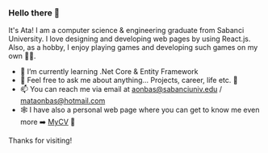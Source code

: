 ### Hello there 👋

It's Ata! I am a computer science & engineering graduate from Sabanci University. I love designing and developing web pages by using React.js. 
Also, as a hobby, I enjoy playing games and developing such games on my own 🙂👾.

- 🌱 I’m currently learning .Net Core & Entity Framework
- 💬 Feel free to ask me about anything... Projects, career, life etc. 🤗
- 📫 You can reach me via email at aonbas@sabanciuniv.edu / mataonbas@hotmail.com
- 🕸️ I have also a personal web page where you can get to know me even more ➡️ [MyCV](https://main.d1worzknxnym6p.amplifyapp.com/) 🤙

Thanks for visiting!

<!--
**mustafaataonbas/mustafaataonbas** is a ✨ _special_ ✨ repository because its `README.md` (this file) appears on your GitHub profile.

Here are some ideas to get you started:

- 🔭 I’m currently working on ...
- 🌱 I’m currently learning ...
- 👯 I’m looking to collaborate on ...
- 🤔 I’m looking for help with ...
- 💬 Ask me about ...
- 📫 How to reach me: ...
- 😄 Pronouns: ...
- ⚡ Fun fact: ...
-->
